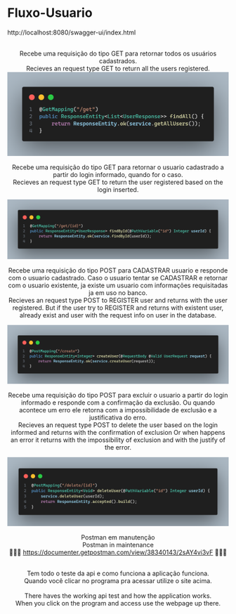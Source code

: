 # Fluxo-Usuario

http://localhost:8080/swagger-ui/index.html

<br>
<div style="text-align: center;">
Recebe uma requisição do tipo GET para retornar todos os usuários cadastrados.
<br>
Recieves an request type GET to return all the users registered.

<img src="images/code1.png">


Recebe uma requisição do tipo GET para retornar o usuario cadastrado a partir do login informado, quando for o caso.
<br>
Recieves an request type GET to return the user registered based on the login inserted.

<img src="images/code2.png">

Recebe uma requisição do tipo POST para CADASTRAR usuario e responde com o usuario cadastrado.
Caso o usuario tentar se CADASTRAR e retornar com o usuario existente, ja existe um usuario com informações 
requisitadas ja em uso no banco.
<br>
Recieves an request type POST to REGISTER user and returns with the user registered.
But if the user try to REGISTER and returns with existent user, already exist and user with
the request info on user in the database.

<img src="images/code3.png">

Recebe uma requisição do tipo POST para excluir o usuario a partir do login informado e responde com a confirmação da exclusão.
Ou quando acontece um erro ele retorna com a impossibilidade de exclusão e a justificativa do erro.
<br>
Recieves an request type POST to delete the user based on the login informed and returns with the confirmation of exclusion 
Or when happens an error it returns with the impossibility of exclusion and with the justify of the error.  

<img src="images/code4.png">

Postman em manutenção 
<br>
Postman in maintenance 
<br>
👨🏾‍🔧 https://documenter.getpostman.com/view/38340143/2sAY4vi3vF 👨🏾‍🔧

<br>
Tem todo o teste da api e como funciona a aplicação funciona.
<br>
Quando você clicar no programa pra acessar utilize o site acima.
<br>

<br>
There haves the working api test and how the application works.
<br>
When you click on the program and access use the webpage up there.
<br>
</div>

